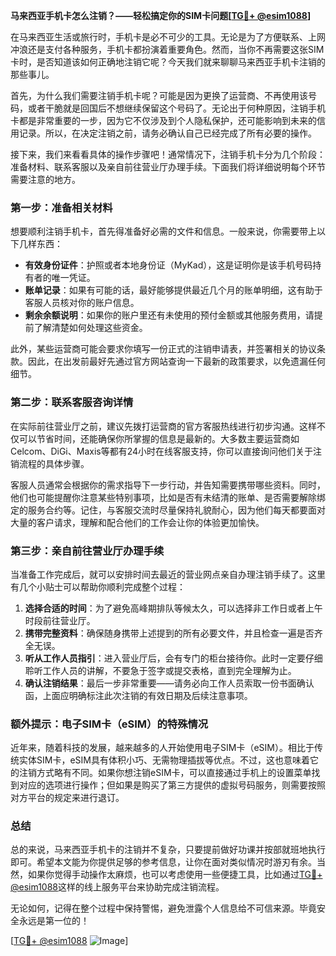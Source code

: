 **马来西亚手机卡怎么注销？——轻松搞定你的SIM卡问题[[TG💪+ @esim1088](https://t.me/s/esim1088)]**

在马来西亚生活或旅行时，手机卡是必不可少的工具。无论是为了方便联系、上网冲浪还是支付各种服务，手机卡都扮演着重要角色。然而，当你不再需要这张SIM卡时，是否知道该如何正确地注销它呢？今天我们就来聊聊马来西亚手机卡注销的那些事儿。

首先，为什么我们需要注销手机卡呢？可能是因为更换了运营商、不再使用该号码，或者干脆就是回国后不想继续保留这个号码了。无论出于何种原因，注销手机卡都是非常重要的一步，因为它不仅涉及到个人隐私保护，还可能影响到未来的信用记录。所以，在决定注销之前，请务必确认自己已经完成了所有必要的操作。

接下来，我们来看看具体的操作步骤吧！通常情况下，注销手机卡分为几个阶段：准备材料、联系客服以及亲自前往营业厅办理手续。下面我们将详细说明每个环节需要注意的地方。

### **第一步：准备相关材料**
想要顺利注销手机卡，首先得准备好必需的文件和信息。一般来说，你需要带上以下几样东西：
- **有效身份证件**：护照或者本地身份证（MyKad），这是证明你是该手机号码持有者的唯一凭证。
- **账单记录**：如果有可能的话，最好能够提供最近几个月的账单明细，这有助于客服人员核对你的账户信息。
- **剩余余额说明**：如果你的账户里还有未使用的预付金额或其他服务费用，请提前了解清楚如何处理这些资金。

此外，某些运营商可能会要求你填写一份正式的注销申请表，并签署相关的协议条款。因此，在出发前最好先通过官方网站查询一下最新的政策要求，以免遗漏任何细节。

### **第二步：联系客服咨询详情**
在实际前往营业厅之前，建议先拨打运营商的官方客服热线进行初步沟通。这样不仅可以节省时间，还能确保你所掌握的信息是最新的。大多数主要运营商如Celcom、DiGi、Maxis等都有24小时在线客服支持，你可以直接询问他们关于注销流程的具体步骤。

客服人员通常会根据你的需求指导下一步行动，并告知需要携带哪些资料。同时，他们也可能提醒你注意某些特别事项，比如是否有未结清的账单、是否需要解除绑定的服务合约等。记住，与客服交流时尽量保持礼貌耐心，因为他们每天都要面对大量的客户请求，理解和配合他们的工作会让你的体验更加愉快。

### **第三步：亲自前往营业厅办理手续**
当准备工作完成后，就可以安排时间去最近的营业网点亲自办理注销手续了。这里有几个小贴士可以帮助你顺利完成整个过程：

1. **选择合适的时间**：为了避免高峰期排队等候太久，可以选择非工作日或者上午时段前往营业厅。
2. **携带完整资料**：确保随身携带上述提到的所有必要文件，并且检查一遍是否齐全无误。
3. **听从工作人员指引**：进入营业厅后，会有专门的柜台接待你。此时一定要仔细聆听工作人员的讲解，不要急于签字或提交表格，直到完全理解为止。
4. **确认注销结果**：最后一步非常重要——请务必向工作人员索取一份书面确认函，上面应明确标注此次注销的有效日期及后续注意事项。

### **额外提示：电子SIM卡（eSIM）的特殊情况**
近年来，随着科技的发展，越来越多的人开始使用电子SIM卡（eSIM）。相比于传统实体SIM卡，eSIM具有体积小巧、无需物理插拔等优点。不过，这也意味着它的注销方式略有不同。如果你想注销eSIM卡，可以直接通过手机上的设置菜单找到对应的选项进行操作；但如果是购买了第三方提供的虚拟号码服务，则需要按照对方平台的规定来进行退订。

### **总结**
总的来说，马来西亚手机卡的注销并不复杂，只要提前做好功课并按部就班地执行即可。希望本文能为你提供足够的参考信息，让你在面对类似情况时游刃有余。当然，如果你觉得手动操作太麻烦，也可以考虑使用一些便捷工具，比如通过[TG💪+ @esim1088](https://t.me/s/esim1088)这样的线上服务平台来协助完成注销流程。

无论如何，记得在整个过程中保持警惕，避免泄露个人信息给不可信来源。毕竟安全永远是第一位的！

[[TG💪+ @esim1088](https://t.me/s/esim1088) ![Image](https://i.postimg.cc/4NQfJmqS/Snipaste-2025-05-13-00-14-12.png)]